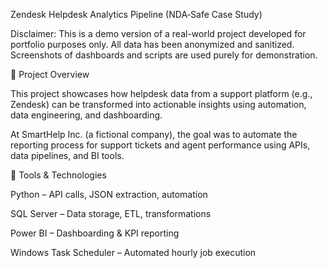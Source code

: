 Zendesk Helpdesk Analytics Pipeline (NDA‑Safe Case Study)

Disclaimer: This is a demo version of a real-world project developed for portfolio purposes only. All data has been anonymized and sanitized. Screenshots of dashboards and scripts are used purely for demonstration.

📌 Project Overview

This project showcases how helpdesk data from a support platform (e.g., Zendesk) can be transformed into actionable insights using automation, data engineering, and dashboarding.

At SmartHelp Inc. (a fictional company), the goal was to automate the reporting process for support tickets and agent performance using APIs, data pipelines, and BI tools.

🧰 Tools & Technologies

Python – API calls, JSON extraction, automation

SQL Server – Data storage, ETL, transformations

Power BI – Dashboarding & KPI reporting

Windows Task Scheduler – Automated hourly job execution
